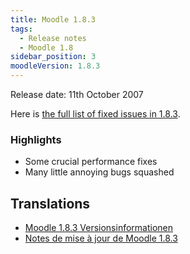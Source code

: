 ```yaml
---
title: Moodle 1.8.3
tags:
  - Release notes
  - Moodle 1.8
sidebar_position: 3
moodleVersion: 1.8.3
---
```

Release date: 11th October 2007

Here is [the full list of fixed issues in 1.8.3](http://tracker.moodle.org/secure/ReleaseNote.jspa?version=10230&styleName=Html&projectId=10011).

### Highlights

- Some crucial performance fixes
- Many little annoying bugs squashed

## Translations

- [Moodle 1.8.3 Versionsinformationen](https://docs.moodle.org/de/Moodle_1.8.3_Versionsinformationen)
- [Notes de mise à jour de Moodle 1.8.3](https://docs.moodle.org/fr/Notes_de_mise_à_jour_de_Moodle_1.8.3)
